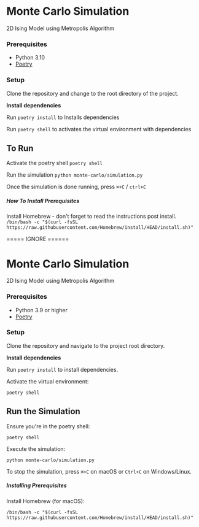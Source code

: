 # Monte Carlo Simulation

2D Ising Model using Metropolis Algorithm

### Prerequisites

- Python 3.10
- [Poetry](https://python-poetry.org/docs/#installation)

### Setup

Clone the repository and change to the root directory of the project.

**Install dependencies**

Run `poetry install` to Installs dependencies

Run `poetry shell` to activates the virtual environment with dependencies

## To Run

Activate the poetry shell
`poetry shell`

Run the simulation
`python monte-carlo/simulation.py`

Once the simulation is done running, press `⌘+C` / `ctrl+C`

##### How To Install Prerequisites

Install Homebrew - don't forget to read the instructions post install.
`/bin/bash -c "$(curl -fsSL https://raw.githubusercontent.com/Homebrew/install/HEAD/install.sh)"`

===== IGNORE ======

# Monte Carlo Simulation

2D Ising Model using Metropolis Algorithm

### Prerequisites

- Python 3.9 or higher
- [Poetry](https://python-poetry.org/docs/#installation)

### Setup

Clone the repository and navigate to the project root directory.

**Install dependencies**

Run `poetry install` to install dependencies.

Activate the virtual environment:

`poetry shell`

## Run the Simulation

Ensure you're in the poetry shell:

`poetry shell`

Execute the simulation:

`python monte-carlo/simulation.py`

To stop the simulation, press `⌘+C` on macOS or `Ctrl+C` on Windows/Linux.

##### Installing Prerequisites

Install Homebrew (for macOS):

`/bin/bash -c "$(curl -fsSL https://raw.githubusercontent.com/Homebrew/install/HEAD/install.sh)"`
